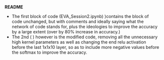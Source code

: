 **README**

- The first block of code (EVA_Session2.ipynb) )contains the block  of code unchanged, but with comments and ideally saying what the network of code stands for, plus the ideologies to improve the accuracy by a large extent (over by 80% increase in accuracy.)
-  The 2nd ( ) however is the modified code, removing all the unnecessary high kernel parameters as well as changing the end relu activation before the last 1x1x10 layer, so as to include more negative values before the softmax to improve the accuracy.

